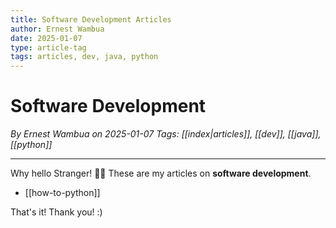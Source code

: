 ```yaml
---
title: Software Development Articles
author: Ernest Wambua
date: 2025-01-07
type: article-tag
tags: articles, dev, java, python
---
```


# Software Development
_By Ernest Wambua on 2025-01-07_
_Tags: [[index|articles]], [[dev]], [[java]], [[python]]_
___

Why hello Stranger! 👋😀
These are my articles on **software development**.

- [[how-to-python]]

That's it! Thank you! :)
